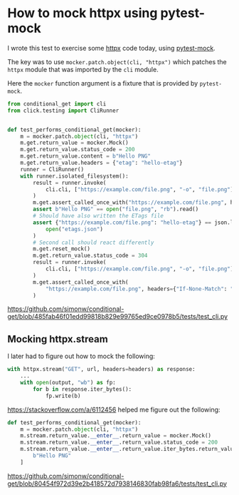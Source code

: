 # How to mock httpx using pytest-mock

I wrote this test to exercise some [httpx](https://pypi.org/project/httpx/) code today, using [pytest-mock](https://pypi.org/project/pytest-mock/).

The key was to use `mocker.patch.object(cli, "httpx")` which patches the `httpx` module that was imported by the `cli` module.

Here the `mocker` function argument is a fixture that is provided by `pytest-mock`.

```python
from conditional_get import cli
from click.testing import CliRunner


def test_performs_conditional_get(mocker):
    m = mocker.patch.object(cli, "httpx")
    m.get.return_value = mocker.Mock()
    m.get.return_value.status_code = 200
    m.get.return_value.content = b"Hello PNG"
    m.get.return_value.headers = {"etag": "hello-etag"}
    runner = CliRunner()
    with runner.isolated_filesystem():
        result = runner.invoke(
            cli.cli, ["https://example.com/file.png", "-o", "file.png"]
        )
        m.get.assert_called_once_with("https://example.com/file.png", headers={})
        assert b"Hello PNG" == open("file.png", "rb").read()
        # Should have also written the ETags file
        assert {"https://example.com/file.png": "hello-etag"} == json.load(
            open("etags.json")
        )
        # Second call should react differently
        m.get.reset_mock()
        m.get.return_value.status_code = 304
        result = runner.invoke(
            cli.cli, ["https://example.com/file.png", "-o", "file.png"]
        )
        m.get.assert_called_once_with(
            "https://example.com/file.png", headers={"If-None-Match": "hello-etag"}
        )
```
https://github.com/simonw/conditional-get/blob/485fab46f01edd99818b829e99765ed9ce0978b5/tests/test_cli.py

## Mocking httpx.stream

I later had to figure out how to mock the following:

```python
with httpx.stream("GET", url, headers=headers) as response:
    ...
    with open(output, "wb") as fp:
        for b in response.iter_bytes():
            fp.write(b)
```
https://stackoverflow.com/a/6112456 helped me figure out the following:
```python
def test_performs_conditional_get(mocker):
    m = mocker.patch.object(cli, "httpx")
    m.stream.return_value.__enter__.return_value = mocker.Mock()
    m.stream.return_value.__enter__.return_value.status_code = 200
    m.stream.return_value.__enter__.return_value.iter_bytes.return_value = [
        b"Hello PNG"
    ]
```
https://github.com/simonw/conditional-get/blob/80454f972d39e2b418572d7938146830fab98fa6/tests/test_cli.py
